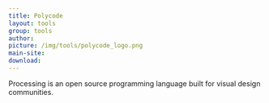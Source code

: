 ```yaml
---
title: Polycode
layout: tools
group: tools
author:
picture: /img/tools/polycode_logo.png
main-site:
download:
---
```

Processing is an open source programming language built for visual design communities.